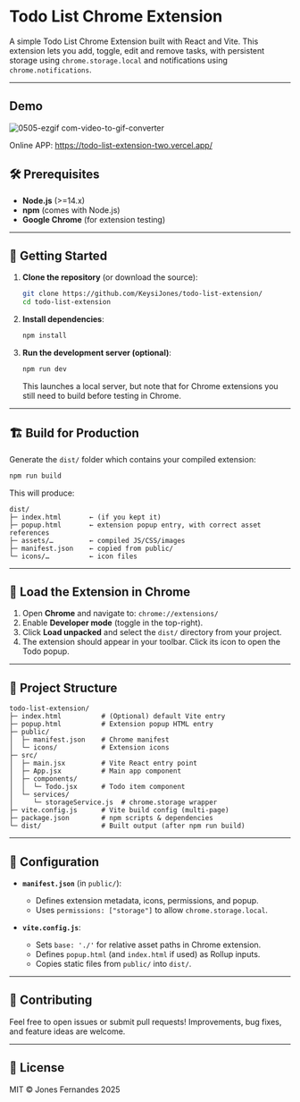 # Todo List Chrome Extension

A simple Todo List Chrome Extension built with React and Vite. This extension lets you add, toggle, edit and remove tasks, with persistent storage using `chrome.storage.local` and notifications using `chrome.notifications`.

---

## Demo
![0505-ezgif com-video-to-gif-converter](https://github.com/user-attachments/assets/ae0dd702-e24e-4c4d-9a5f-f4c23d9ad8b5)

Online APP: https://todo-list-extension-two.vercel.app/

## 🛠️ Prerequisites

- **Node.js** (>=14.x)
- **npm** (comes with Node.js)
- **Google Chrome** (for extension testing)

---

## 🚀 Getting Started

1. **Clone the repository** (or download the source):
   ```bash
   git clone https://github.com/KeysiJones/todo-list-extension/
   cd todo-list-extension
   ```

2. **Install dependencies**:
   ```bash
   npm install
   ```

3. **Run the development server (optional)**:
   ```bash
   npm run dev
   ```
   This launches a local server, but note that for Chrome extensions you still need to build before testing in Chrome.

---

## 🏗️ Build for Production

Generate the `dist/` folder which contains your compiled extension:
```bash
npm run build
```
This will produce:
```
dist/
├─ index.html       ← (if you kept it)
├─ popup.html       ← extension popup entry, with correct asset references
├─ assets/…         ← compiled JS/CSS/images
├─ manifest.json    ← copied from public/
└─ icons/…          ← icon files
```

---

## 📂 Load the Extension in Chrome

1. Open **Chrome** and navigate to: 
    ```chrome://extensions/```
2. Enable **Developer mode** (toggle in the top-right).
3. Click **Load unpacked** and select the `dist/` directory from your project.
4. The extension should appear in your toolbar. Click its icon to open the Todo popup.

---

## 📁 Project Structure

```
todo-list-extension/
├─ index.html          # (Optional) default Vite entry
├─ popup.html          # Extension popup HTML entry
├─ public/
│  ├─ manifest.json    # Chrome manifest
│  └─ icons/           # Extension icons
├─ src/
│  ├─ main.jsx         # Vite React entry point
│  ├─ App.jsx          # Main app component
│  ├─ components/
│  │  └─ Todo.jsx      # Todo item component
│  └─ services/
│     └─ storageService.js  # chrome.storage wrapper
├─ vite.config.js      # Vite build config (multi-page)
├─ package.json        # npm scripts & dependencies
└─ dist/               # Built output (after npm run build)
```

---

## 🔧 Configuration

- **`manifest.json`** (in `public/`):
  - Defines extension metadata, icons, permissions, and popup.
  - Uses `permissions: ["storage"]` to allow `chrome.storage.local`.

- **`vite.config.js`**:
  - Sets `base: './'` for relative asset paths in Chrome extension.
  - Defines `popup.html` (and `index.html` if used) as Rollup inputs.
  - Copies static files from `public/` into `dist/`.

---

## 🤝 Contributing

Feel free to open issues or submit pull requests! Improvements, bug fixes, and feature ideas are welcome.

---

## 📜 License

MIT © Jones Fernandes 2025
